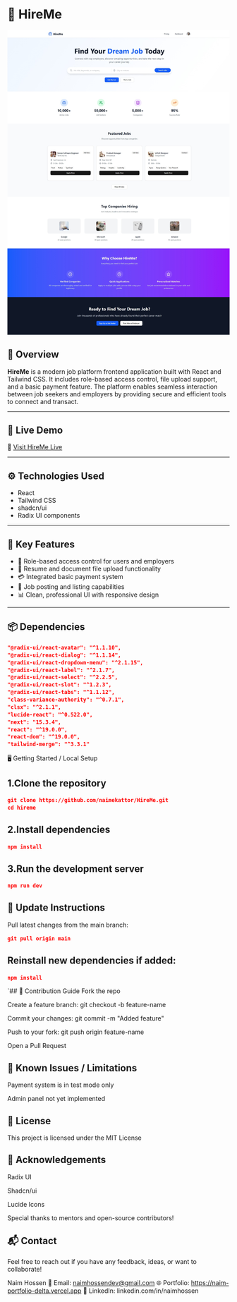 # 💼 HireMe

![HireMe Screenshot](./hiremehome.jpeg)

## 📝 Overview

**HireMe** is a modern job platform frontend application built with React and Tailwind CSS. It includes role-based access control, file upload support, and a basic payment feature. The platform enables seamless interaction between job seekers and employers by providing secure and efficient tools to connect and transact.

---

## 🚀 Live Demo

🔗 [Visit HireMe Live](https://serene-sprite-ffe697.netlify.app/)

---

## ⚙️ Technologies Used

- React
- Tailwind CSS
- shadcn/ui
- Radix UI components

---

## 🌟 Key Features

- 🔐 Role-based access control for users and employers
- 📂 Resume and document file upload functionality
- 💳 Integrated basic payment system
- 📢 Job posting and listing capabilities
- 📊 Clean, professional UI with responsive design

---

## 📦 Dependencies

```json
"@radix-ui/react-avatar": "^1.1.10",
"@radix-ui/react-dialog": "^1.1.14",
"@radix-ui/react-dropdown-menu": "^2.1.15",
"@radix-ui/react-label": "^2.1.7",
"@radix-ui/react-select": "^2.2.5",
"@radix-ui/react-slot": "^1.2.3",
"@radix-ui/react-tabs": "^1.1.12",
"class-variance-authority": "^0.7.1",
"clsx": "^2.1.1",
"lucide-react": "^0.522.0",
"next": "15.3.4",
"react": "^19.0.0",
"react-dom": "^19.0.0",
"tailwind-merge": "^3.3.1"
```

🖥️ Getting Started / Local Setup
## 1.Clone the repository
```json
git clone https://github.com/naimekattor/HireMe.git
cd hireme
```
## 2.Install dependencies
```json
npm install

```
## 3.Run the development server
```json
npm run dev
```
## 📌 Update Instructions
Pull latest changes from the main branch:
```json
git pull origin main

```
## Reinstall new dependencies if added:
```json
npm install

```
`## 🤝 Contribution Guide
Fork the repo

Create a feature branch: git checkout -b feature-name

Commit your changes: git commit -m "Added feature"

Push to your fork: git push origin feature-name

Open a Pull Request

## 🛑 Known Issues / Limitations
Payment system is in test mode only

Admin panel not yet implemented

## 📄 License
This project is licensed under the MIT License

## 🙌 Acknowledgements
Radix UI

Shadcn/ui

Lucide Icons

Special thanks to mentors and open-source contributors!

## 📬 Contact
Feel free to reach out if you have any feedback, ideas, or want to collaborate!

Naim Hossen
📧 Email: naimhossendev@gmail.com
🌐 Portfolio: https://naim-portfolio-delta.vercel.app
💼 LinkedIn: linkedin.com/in/naimhossen

